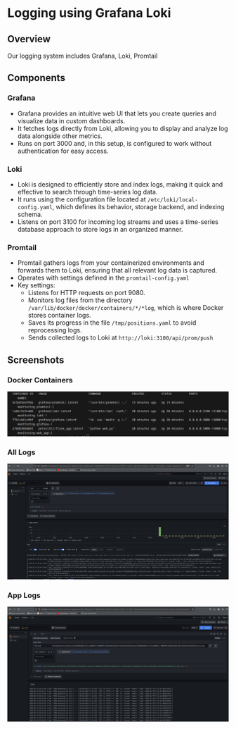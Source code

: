 # Logging using Grafana Loki

## Overview

Our logging system includes Grafana, Loki, Promtail

## Components

### Grafana

* Grafana provides an intuitive web UI that lets you create queries and visualize data in custom dashboards.
* It fetches logs directly from Loki, allowing you to display and analyze log data alongside other metrics.
* Runs on port 3000 and, in this setup, is configured to work without authentication for easy access.

### Loki

* Loki is designed to efficiently store and index logs, making it quick and effective to search through time-series log data.
* It runs using the configuration file located at `/etc/loki/local-config.yaml`, which defines its behavior, storage backend, and indexing schema.
* Listens on port 3100 for incoming log streams and uses a time-series database approach to store logs in an organized manner.

### Promtail

* Promtail gathers logs from your containerized environments and forwards them to Loki, ensuring that all relevant log data is captured.
* Operates with settings defined in the `promtail-config.yaml`
* Key settings:
  - Listens for HTTP requests on port 9080.
  - Monitors log files from the directory `/var/lib/docker/docker/containers/*/*log`, which is where Docker stores container logs.
  - Saves its progress in the file `/tmp/positions.yaml` to avoid reprocessing logs.
  - Sends collected logs to Loki at `http://loki:3100/api/prom/push`

## Screenshots

### Docker Containers
![Docker Containers](image-1.png)

### All Logs
![All Logs](image-2.png)

### App Logs
![App Logs logs](image.png)